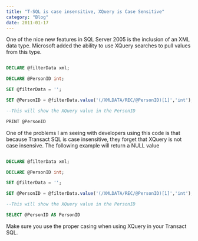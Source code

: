 ```yaml
---
title: "T-SQL is case insensitive, XQuery is Case Sensitive"
category: "Blog"
date: 2011-01-17
---
```



One of the nice new features in SQL Server 2005 is the inclusion of an XML data type. Microsoft added the ability to use XQuery searches to pull values from this type. 

```sql

DECLARE @filterData xml;

DECLARE @PersonID int;

SET @filterData = '';

SET @PersonID = @filterData.value('(/XMLDATA/REC/@PersonID)[1]','int');

--This will show the XQuery value in the PersonID

PRINT @PersonID

```

One of the problems I am seeing with developers using this code is that because Transact SQL is case insensitive, they forget that XQuery is not case insensive. The following example will return a NULL value

```sql 

DECLARE @filterData xml;

DECLARE @PersonID int;

SET @filterData = '';

SET @PersonID = @filterData.value('(/XMLDATA/REC/@PersonID)[1]','int');

--This will show the XQuery value in the PersonID

SELECT @PersonID AS PersonID

```

Make sure you use the proper casing when using XQuery in your Transact SQL.